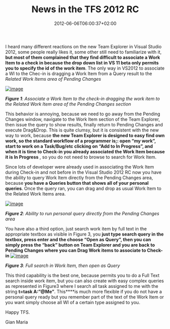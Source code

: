 ﻿---
title: "News in the TFS 2012 RC"
description: ""
date: 2012-06-06T06:00:37+02:00
draft: false
tags: [VS2012]
categories: [Team Foundation Server]
---
I heard many different reactions on the new Team Explorer in Visual Studio 2012, some people really likes it, some other still need to familiarize with it,  **but most of them complained that they find difficult to associate a Work Item to a check in because the drop down list in VS 11 beta only permits you to specify the id of the work item**. The only way in VS2012 to associate a WI to the Chec-in is dragging a Work Item from a Query result to the *Related Work Items area of Pending Changes*

[![image](http://www.codewrecks.com/blog/wp-content/uploads/2012/06/image_thumb.png "image")](http://www.codewrecks.com/blog/wp-content/uploads/2012/06/image.png)

 ***Figure 1***: *Associate a Work Item to the check-in dragging the work item to the Related Work Item area of the Pending Changes section*

This behavior is annoying, because we need to go away from the Pending Changes window, navigate to the Work Item section of the Team Explorer, then issue the query to show results, finally return to Pending Changes and execute Drag&Drop. This is quite clumsy, but it is consistent with the new way to work, because  **the new Team Explorer is designed to easy find own work, so the standard workflow of a programmer is;: open “my work”, start to work on a Task/Bug/etc clicking on “Add to In Progress”, and when it is time to Check-in you already associated the Work Item because it is In Progress** , so you do not need to browse to search for Work Item.

Since lots of developer were already used in associating the Work Item during Check-in and not before in the Visual Studio 2012 RC now you have the ability to query Work Item directly from the Pending Changes area, because  **you have a Queries button that shows all of your personal queries**. Once the query ran, you can drag and drop as usual Work Item to the Related Work Items area.

[![image](http://www.codewrecks.com/blog/wp-content/uploads/2012/06/image_thumb1.png "image")](http://www.codewrecks.com/blog/wp-content/uploads/2012/06/image1.png)

 ***Figure 2***: *Ability to run personal query directly from the Pending Changes area*

You have also a third option, just search work item by full text in the appropriate textbox as visible in Figure 3, you  **just type search query in the textbox, press enter and the choose “Open as Query”, then you can simply press the “back” button on Team Explorer and you are back to Pending Changes where you can Drag Work items to associate to Check-in** [![image](http://www.codewrecks.com/blog/wp-content/uploads/2012/06/image_thumb2.png "image")](http://www.codewrecks.com/blog/wp-content/uploads/2012/06/image2.png)

 ***Figure 3***: *Full search in Work Item, then open as Query*

This third capability is the best one, because permits you to do a Full Text search inside work item, but you can also create with easy complex queries as represented in Figure3 where I search all task assigned to me with the string  **t=task A:”@Me”**. This****is much more flexible if you do not have a personal query ready but you remember part of the text of the Work Item or you want simply choose all WI of a certain type assigned to you.

Happy TFS.

Gian Maria
